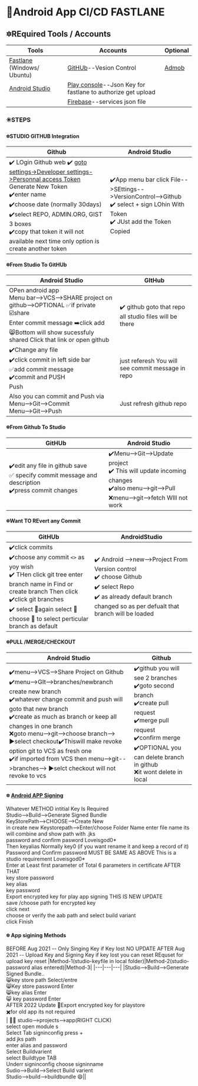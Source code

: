 # 🍍Android App CI/CD FASTLANE
## 🔯REquired Tools / Accounts
|Tools|Accounts|Optional|
|---|---|---|
|[Fastlane](https://fastlane.tools/) (Windows/ Ubuntu) |[GitHUb]()--Vesion Control |[Admob]()|
|[Android Studio]() |[Play console]()--Json Key for fastlane to authorize get upload| |
| |[Firebase]()--services json file | |

### ✳️STEPS
#### 🔯STUDIO GITHUB Integration
| Github | Android Studio |
|---|---|
|:heavy_check_mark: LOgin Github web :heavy_check_mark: [goto settings->Developer settings->Personnal access Token](https://github.com/settings/tokens) Generate New Token<br/> :heavy_check_mark:enter name<br/> :heavy_check_mark:choose date (normally 30days)<br/> :heavy_check_mark:select REPO, ADMIN.ORG, GIST 3 boxes<br/>:heavy_check_mark:copy that token it will not available next time only option is create another token<br/>|:heavy_check_mark:App menu bar click File-->SEttings-->VersionControl-->Github<br/> :heavy_check_mark: select + sign LOhin With Token<br/> :heavy_check_mark: JUst add the Token Copied <br/>|
#### 🔯From Studio To GitHUb
|Android Studio| GItHub|
|---|---|
|OPen android app<br/>Menu bar-->VCS-->SHARE project on github-->OPTIONAL ✅if private ☑️share<br/>Enter commit message ➡️click add<br/> 😸Bottom will show sucessfuly shared Click that link or open github| :heavy_check_mark: github goto that repo all studio files will be there |
|:heavy_check_mark:Change any file <br/>:heavy_check_mark:click commit in left side bar<br/> ✅add commit message<br/> ✔️commit and PUSH<br/>Push<br/>|just referesh You will see commit message in repo|
|Also you can commit and Push via <br/>Menu-->Git-->Commit<br/>Menu-->Git-->Push<br/>|Just refresh github repo|

#### 🔯From Github To Studio

|GitHUb|Android Studio|
|---|---|
|:heavy_check_mark:edit any file in github save<br/>✅ specify commit message and description<br/>:heavy_check_mark:press commit changes<br/>|✔️Menu-->Git-->Update project <br/>:heavy_check_mark: This will update incoming changes<br/>:heavy_check_mark:also menu-->git-->Pull<br/> :x:menu-->git-->fetch WIll not work<br/>|

#### 🔯Want TO REvert any Commit
|GitHUb|AndroidStudio|
|---|---|
|:heavy_check_mark:click commits<br/>:heavy_check_mark:choose any commit ```<>``` as yoy wish<br/>:heavy_check_mark: THen click git tree enter branch name in Find or create branch Then click<br/>:heavy_check_mark:click git branches <br/>:heavy_check_mark: select 🔄again select 🔄 choose 🔽 to select perticular branch as default<br/>| :heavy_check_mark: Android -->new-->Project From Version control<br/> :heavy_check_mark: choose Github <br/> :heavy_check_mark: select Repo<br/>:heavy_check_mark: as already default branch changed so as per defualt that branch will be loaded|

#### 🔯PULL /MERGE/CHECKOUT
|Android Studio| Github|
|---|---|
|:heavy_check_mark:menu-->VCS-->Share Project on Github<br/>:heavy_check_mark:menu-->GIt-->branches/newbranch create new branch<br/>:heavy_check_mark:whatever change commit and push will goto that new branch<br/>:heavy_check_mark:create as much as branch or keep all changes in one branch<br/>:x:goto menu-->git-->choose branch--> ▶️select checkout:heavy_check_mark:Thiswill make revoke option git to VCS as fresh one<br/>:heavy_check_mark:if imported from VCS then menu-->git-->branches--> ▶️selct checkout will not revoke to vcs<br/> |:heavy_check_mark:github you will see 2 branches <br/>:heavy_check_mark:goto second branch <br/>:heavy_check_mark:create pull request<br/>:heavy_check_mark:merge pull request<br/>:heavy_check_mark:confirm merge<br/>:heavy_check_mark:OPTIONAL you can delete branch in github<br/>:x:it wont delete in local|

#### 🔯 [Android APP Signing](https://developer.android.com/studio/publish/app-signing)
Whatever METHOD intitial Key Is Required<br/>
Studio-->Build-->Generate Signed Bundle<br/>
KeyStorePath-->CHOOSE-->Create New<br/>
in create new Keystorepath-->Enter/choose Folder Name enter file name its will combine and show path with .jks<br/>
password and confirm pasword Loveisgod0*<br/>
Then keyalias Normally key0 (if you want rename it and keep a record of it)<br/>
Password and Confirm password MUST BE SAME AS ABOVE This is a studio requirement Loveisgod0*<br/>
Enter at Least first parameter of Total 6 parameters in certificate AFTER THAT<br/>
key store password<br/>
key alias<br/>
key password<br/>
Export encrypted key for play app signing THIS IS NEW UPDATE<br/>
save /choose path for encrypted key<br/>
click next<br/>
choose or verify the aab path and select build variant<br/>
click Finish<br/>

#### 🔯  App sigining Methods
BEFORE Aug 2021 -- Only Singing Key if Key lost NO UPDATE
AFTER Aug 2021 -- Upload Key and Signing Key if key lost you can reset REquset for upload key reset
|Method-1(studio-keyfile in local folder)|Method-2(studio-password alias entered)|Method-3|
|---|---|---|
|Studio-->Build-->Generate Signed Bundle..<br/>😸key store path Select/entre <br/>😸Key store password Enter <br/>😸key alias Enter <br/>😸 key password Enter <br/>AFTER 2022 Update 🧮Export encrypted key for playstore <br/> ✖️for old app its not required<br/>| 🧑‍🎨 studio-->projects-->app(RIGHT CLICK) <br/>select open module s<br/>Select Tab signinconfig press +<br/> add jks path<br> enter alias and password <br/>Select Buildvarient<br/>select Buildtype TAB<Br/>Underr signinconfig choose signinname<br/>Sudio-->Build-->Select Build varient<br/>Studio-->build-->buildbundle 😄||





